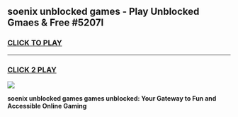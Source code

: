 
## soenix unblocked games - Play Unblocked Gmaes & Free #5207l
<h3>
<a href="https://news.freeplayer.one?title=soenix_unblocked_games&ref=03M">CLICK TO PLAY</a></h3>
<hr>

<h3>
<a href="https://news.freeplayer.one?title=soenix_unblocked_games&ref=03M">CLICK 2 PLAY</a>
  
</h3>

<a href="https://news.freeplayer.one?title=soenix_unblocked_games&ref=03M"><img src="https://clearcache.store/games.png"></a>


**soenix unblocked games games unblocked: Your Gateway to Fun and Accessible Online Gaming**
